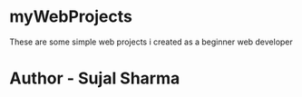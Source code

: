 # myWebProjects
These are some simple web projects i created as a beginner web developer
<br/>
<h1>Author - Sujal Sharma</h1>
